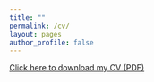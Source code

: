 ```yaml
---
title: ""
permalink: /cv/
layout: pages
author_profile: false
---
```


<a href="/files/Onsel Gurel Bayrali_CV_July.pdf" target="_blank">Click here to download my CV (PDF)</a>
